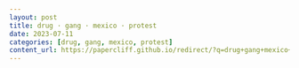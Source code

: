 ```yaml
---
layout: post
title: drug · gang · mexico · protest
date: 2023-07-11
categories: [drug, gang, mexico, protest]
content_url: https://papercliff.github.io/redirect/?q=drug+gang+mexico+protest&tbs=cdr:1,cd_min:7/10/2023,cd_max:7/12/2023
---
```

